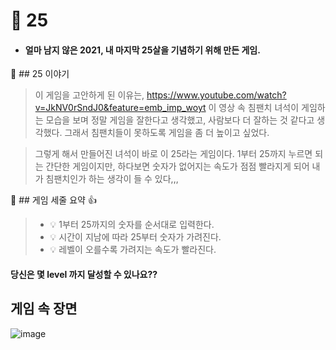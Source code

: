 # :star2: 25
  * #### 얼마 남지 않은 2021, 내 마지막 25살을 기념하기 위해 만든 게임.



:small_orange_diamond: ## 25 이야기 
> 이 게임을 고안하게 된 이유는,
> https://www.youtube.com/watch?v=JkNV0rSndJ0&feature=emb_imp_woyt
> 이 영상 속 침팬치 녀석이 게임하는 모습을 보며
> 정말 게임을 잘한다고 생각했고, 사람보다 더 잘하는 것 같다고 생각했다.
> 그래서 침팬치들이 못하도록 게임을 좀 더 높이고 싶었다.

>그렇게 해서 만들어진 녀석이 바로 이 25라는 게임이다.
>1부터 25까지 누르면 되는 간단한 게임이지만,
>하다보면 숫자가 없어지는 속도가 점점 빨라지게 되어
>내가 침팬치인가 하는 생각이 들 수 있다,,,


:small_orange_diamond: ## 게임 세줄 요약 :+1:
> - 💡 1부터 25까지의 숫자를 순서대로 입력한다.
> - 💡 시간이 지남에 따라 25부터 숫자가 가려진다.
> - 💡 레벨이 오를수록 가려지는 속도가 빨라진다. 

#### 당신은 몇 level 까지 달성할 수 있나요??

## 게임 속 장면
![image](https://user-images.githubusercontent.com/76839243/146950079-a76d693a-65e7-4899-b2c2-a136f4e5a557.png)
